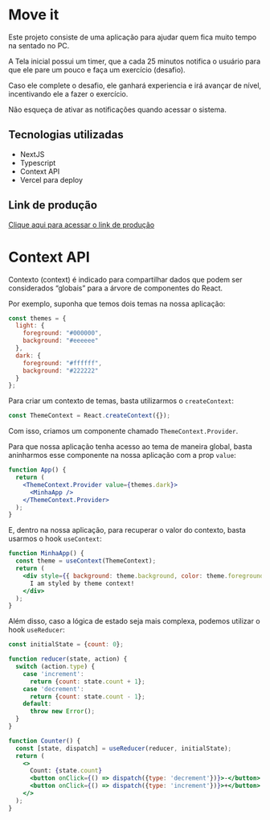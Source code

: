 # Move it

Este projeto consiste de uma aplicação para ajudar quem fica muito tempo na sentado no PC.

A Tela inicial possui um timer, que a cada 25 minutos notifica o usuário para que ele pare um pouco e faça um exercício (desafio).

Caso ele complete o desafio, ele ganhará experiencia e irá avançar de nível, incentivando ele a fazer o exercício.

Não esqueça de ativar as notificações quando acessar o sistema.

## Tecnologias utilizadas

- NextJS
- Typescript
- Context API
- Vercel para deploy

## Link de produção

[Clique aqui para acessar o link de produção](https://moveit-beige.vercel.app)

# Context API

Contexto (context) é indicado para compartilhar dados que podem ser considerados “globais” para a árvore de componentes do React.

Por exemplo, suponha que temos dois temas na nossa aplicação:

```jsx
const themes = {
  light: {
    foreground: "#000000",
    background: "#eeeeee"
  },
  dark: {
    foreground: "#ffffff",
    background: "#222222"
  }
};
```

Para criar um contexto de temas, basta utilizarmos o `createContext`:

```jsx
const ThemeContext = React.createContext({});
```

Com isso, criamos um componente chamado `ThemeContext.Provider`. 

Para que nossa aplicação tenha acesso ao tema de maneira global, basta aninharmos esse componente na nossa aplicação com a prop `value`:

```jsx
function App() {
  return (
    <ThemeContext.Provider value={themes.dark}>
      <MinhaApp />
    </ThemeContext.Provider>
  );
}
```
E, dentro na nossa aplicação, para recuperar o valor do contexto, basta usarmos o hook `useContext`:

```jsx
function MinhaApp() {
  const theme = useContext(ThemeContext);
  return (
    <div style={{ background: theme.background, color: theme.foreground }}>
      I am styled by theme context!
    </div>
  );
}
```

Além disso, caso a lógica de estado seja mais complexa, podemos utilizar o hook `useReducer`:

```jsx
const initialState = {count: 0};

function reducer(state, action) {
  switch (action.type) {
    case 'increment':
      return {count: state.count + 1};
    case 'decrement':
      return {count: state.count - 1};
    default:
      throw new Error();
  }
}

function Counter() {
  const [state, dispatch] = useReducer(reducer, initialState);
  return (
    <>
      Count: {state.count}
      <button onClick={() => dispatch({type: 'decrement'})}>-</button>
      <button onClick={() => dispatch({type: 'increment'})}>+</button>
    </>
  );
}
```